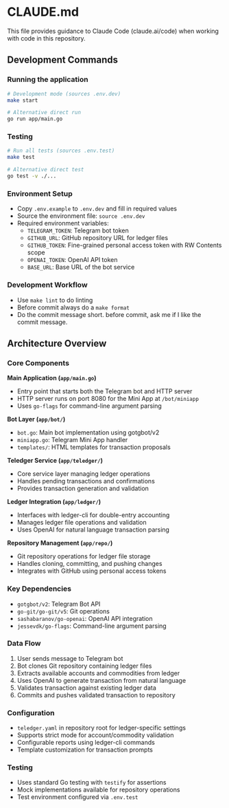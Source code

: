 # CLAUDE.md

This file provides guidance to Claude Code (claude.ai/code) when working with code in this repository.

## Development Commands

### Running the application
```bash
# Development mode (sources .env.dev)
make start

# Alternative direct run
go run app/main.go
```

### Testing
```bash
# Run all tests (sources .env.test)
make test

# Alternative direct test
go test -v ./...
```

### Environment Setup
- Copy `.env.example` to `.env.dev` and fill in required values
- Source the environment file: `source .env.dev`
- Required environment variables:
  - `TELEGRAM_TOKEN`: Telegram bot token
  - `GITHUB_URL`: GitHub repository URL for ledger files
  - `GITHUB_TOKEN`: Fine-grained personal access token with RW Contents scope
  - `OPENAI_TOKEN`: OpenAI API token
  - `BASE_URL`: Base URL of the bot service

### Development Workflow
- Use `make lint` to do linting
- Before commit always do a `make format`
- Do the commit message short. before commit, ask me if I like the commit message.

## Architecture Overview

### Core Components

**Main Application (`app/main.go`)**
- Entry point that starts both the Telegram bot and HTTP server
- HTTP server runs on port 8080 for the Mini App at `/bot/miniapp`
- Uses `go-flags` for command-line argument parsing

**Bot Layer (`app/bot/`)**
- `bot.go`: Main bot implementation using gotgbot/v2
- `miniapp.go`: Telegram Mini App handler
- `templates/`: HTML templates for transaction proposals

**Teledger Service (`app/teledger/`)**
- Core service layer managing ledger operations
- Handles pending transactions and confirmations
- Provides transaction generation and validation

**Ledger Integration (`app/ledger/`)**
- Interfaces with ledger-cli for double-entry accounting
- Manages ledger file operations and validation
- Uses OpenAI for natural language transaction parsing

**Repository Management (`app/repo/`)**
- Git repository operations for ledger file storage
- Handles cloning, committing, and pushing changes
- Integrates with GitHub using personal access tokens

### Key Dependencies
- `gotgbot/v2`: Telegram Bot API
- `go-git/go-git/v5`: Git operations
- `sashabaranov/go-openai`: OpenAI API integration
- `jessevdk/go-flags`: Command-line argument parsing

### Data Flow
1. User sends message to Telegram bot
2. Bot clones Git repository containing ledger files
3. Extracts available accounts and commodities from ledger
4. Uses OpenAI to generate transaction from natural language
5. Validates transaction against existing ledger data
6. Commits and pushes validated transaction to repository

### Configuration
- `teledger.yaml` in repository root for ledger-specific settings
- Supports strict mode for account/commodity validation
- Configurable reports using ledger-cli commands
- Template customization for transaction prompts

### Testing
- Uses standard Go testing with `testify` for assertions
- Mock implementations available for repository operations
- Test environment configured via `.env.test`